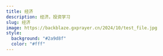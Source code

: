 ```yaml
---
title: 经济
description: 经济，投资学习
slug: 经济
image: https://backblaze.gxprayer.cn/2024/10/test_file.jpg
style:
  background: "#2a9d8f"
  color: "#fff"
---
```

